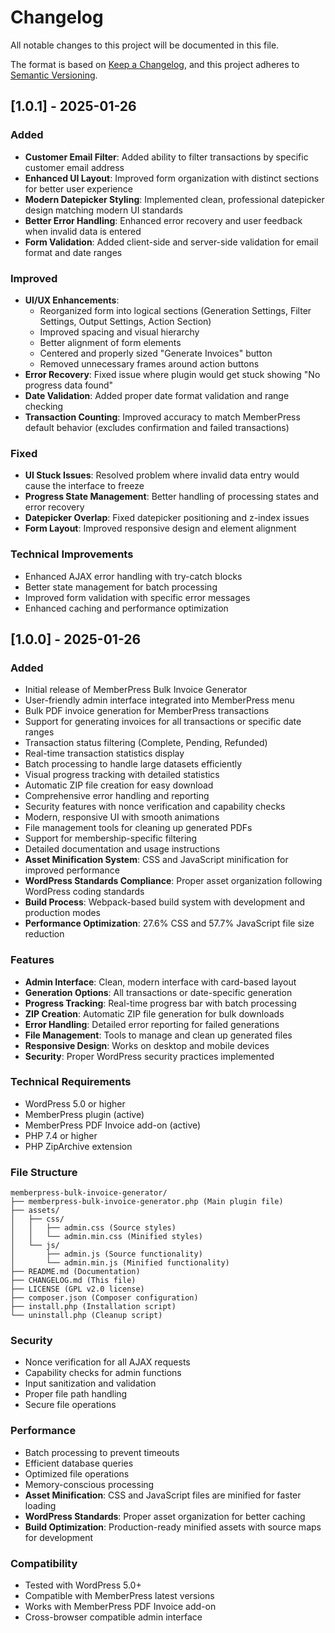 # Changelog

All notable changes to this project will be documented in this file.

The format is based on [Keep a Changelog](https://keepachangelog.com/en/1.0.0/),
and this project adheres to [Semantic Versioning](https://semver.org/spec/v2.0.0.html).

## [1.0.1] - 2025-01-26

### Added
- **Customer Email Filter**: Added ability to filter transactions by specific customer email address
- **Enhanced UI Layout**: Improved form organization with distinct sections for better user experience
- **Modern Datepicker Styling**: Implemented clean, professional datepicker design matching modern UI standards
- **Better Error Handling**: Enhanced error recovery and user feedback when invalid data is entered
- **Form Validation**: Added client-side and server-side validation for email format and date ranges

### Improved
- **UI/UX Enhancements**: 
  - Reorganized form into logical sections (Generation Settings, Filter Settings, Output Settings, Action Section)
  - Improved spacing and visual hierarchy
  - Better alignment of form elements
  - Centered and properly sized "Generate Invoices" button
  - Removed unnecessary frames around action buttons
- **Error Recovery**: Fixed issue where plugin would get stuck showing "No progress data found"
- **Date Validation**: Added proper date format validation and range checking
- **Transaction Counting**: Improved accuracy to match MemberPress default behavior (excludes confirmation and failed transactions)

### Fixed
- **UI Stuck Issues**: Resolved problem where invalid data entry would cause the interface to freeze
- **Progress State Management**: Better handling of processing states and error recovery
- **Datepicker Overlap**: Fixed datepicker positioning and z-index issues
- **Form Layout**: Improved responsive design and element alignment

### Technical Improvements
- Enhanced AJAX error handling with try-catch blocks
- Better state management for batch processing
- Improved form validation with specific error messages
- Enhanced caching and performance optimization

## [1.0.0] - 2025-01-26

### Added
- Initial release of MemberPress Bulk Invoice Generator
- User-friendly admin interface integrated into MemberPress menu
- Bulk PDF invoice generation for MemberPress transactions
- Support for generating invoices for all transactions or specific date ranges
- Transaction status filtering (Complete, Pending, Refunded)
- Real-time transaction statistics display
- Batch processing to handle large datasets efficiently
- Visual progress tracking with detailed statistics
- Automatic ZIP file creation for easy download
- Comprehensive error handling and reporting
- Security features with nonce verification and capability checks
- Modern, responsive UI with smooth animations
- File management tools for cleaning up generated PDFs
- Support for membership-specific filtering
- Detailed documentation and usage instructions
- **Asset Minification System**: CSS and JavaScript minification for improved performance
- **WordPress Standards Compliance**: Proper asset organization following WordPress coding standards
- **Build Process**: Webpack-based build system with development and production modes
- **Performance Optimization**: 27.6% CSS and 57.7% JavaScript file size reduction

### Features
- **Admin Interface**: Clean, modern interface with card-based layout
- **Generation Options**: All transactions or date-specific generation
- **Progress Tracking**: Real-time progress bar with batch processing
- **ZIP Creation**: Automatic ZIP file generation for bulk downloads
- **Error Handling**: Detailed error reporting for failed generations
- **File Management**: Tools to manage and clean up generated files
- **Responsive Design**: Works on desktop and mobile devices
- **Security**: Proper WordPress security practices implemented

### Technical Requirements
- WordPress 5.0 or higher
- MemberPress plugin (active)
- MemberPress PDF Invoice add-on (active)
- PHP 7.4 or higher
- PHP ZipArchive extension

### File Structure
```
memberpress-bulk-invoice-generator/
├── memberpress-bulk-invoice-generator.php (Main plugin file)
├── assets/
│   ├── css/
│   │   ├── admin.css (Source styles)
│   │   └── admin.min.css (Minified styles)
│   └── js/
│       ├── admin.js (Source functionality)
│       └── admin.min.js (Minified functionality)
├── README.md (Documentation)
├── CHANGELOG.md (This file)
├── LICENSE (GPL v2.0 license)
├── composer.json (Composer configuration)
├── install.php (Installation script)
└── uninstall.php (Cleanup script)
```

### Security
- Nonce verification for all AJAX requests
- Capability checks for admin functions
- Input sanitization and validation
- Proper file path handling
- Secure file operations

### Performance
- Batch processing to prevent timeouts
- Efficient database queries
- Optimized file operations
- Memory-conscious processing
- **Asset Minification**: CSS and JavaScript files are minified for faster loading
- **WordPress Standards**: Proper asset organization for better caching
- **Build Optimization**: Production-ready minified assets with source maps for development

### Compatibility
- Tested with WordPress 5.0+
- Compatible with MemberPress latest versions
- Works with MemberPress PDF Invoice add-on
- Cross-browser compatible admin interface

